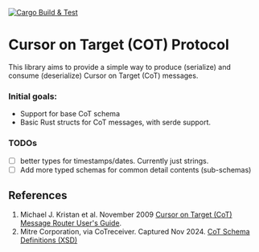[![Cargo Build & Test](https://github.com/ajfabbri/cot-proto/actions/workflows/ci.yml/badge.svg)](https://github.com/ajfabbri/cot-proto/actions/workflows/ci.yml)

# Cursor on Target (COT) Protocol

This library aims to provide a simple way to produce (serialize) and consume
(deserialize) Cursor on Target (CoT) messages.

### Initial goals:
- Support for base CoT schema
- Basic Rust structs for CoT messages, with serde support.

### TODOs
- [ ] better types for timestamps/dates. Currently just strings.
- [ ] Add more typed schemas for common detail contents (sub-schemas)

## References
1. Michael J. Kristan et al. November 2009 [Cursor on Target (CoT) Message Router User's Guide](https://www.mitre.org/sites/default/files/pdf/09_4937.pdf).
2. Mitre Corporation, via CoTreceiver. Captured Nov 2024. [CoT Schema Definitions (XSD)](https://github.com/mdudel/CoTreceiver/tree/master/lib/xsd)
